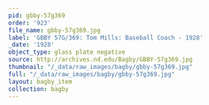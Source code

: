 ```yaml
---
pid: gbby-57g369
order: '923'
file_name: gbby-57g369.jpg
label: 'GBBY 57G/369: Tom Mills: Baseball Coach - 1928'
_date: '1928'
object_type: glass plate negative
source: http://archives.nd.edu/Bagby/GBBY-57g369.jpg
thumbnail: "/_data/raw_images/bagby/gbby-57g369.jpg"
full: "/_data/raw_images/bagby/gbby-57g369.jpg"
layout: bagby_item
collection: bagby
---
```


